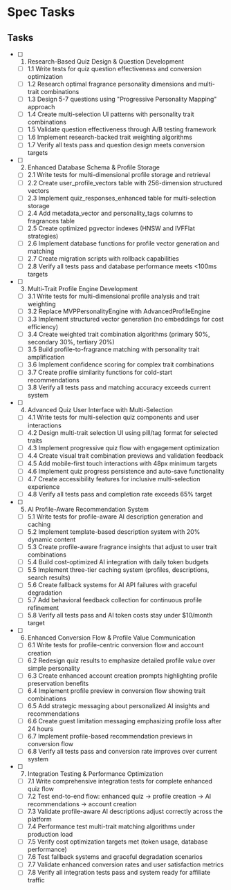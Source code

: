 # Spec Tasks

## Tasks

- [ ] 1. Research-Based Quiz Design & Question Development
  - [ ] 1.1 Write tests for quiz question effectiveness and conversion optimization
  - [ ] 1.2 Research optimal fragrance personality dimensions and multi-trait combinations
  - [ ] 1.3 Design 5-7 questions using "Progressive Personality Mapping" approach
  - [ ] 1.4 Create multi-selection UI patterns with personality trait combinations
  - [ ] 1.5 Validate question effectiveness through A/B testing framework
  - [ ] 1.6 Implement research-backed trait weighting algorithms
  - [ ] 1.7 Verify all tests pass and question design meets conversion targets

- [ ] 2. Enhanced Database Schema & Profile Storage
  - [ ] 2.1 Write tests for multi-dimensional profile storage and retrieval
  - [ ] 2.2 Create user_profile_vectors table with 256-dimension structured vectors
  - [ ] 2.3 Implement quiz_responses_enhanced table for multi-selection storage
  - [ ] 2.4 Add metadata_vector and personality_tags columns to fragrances table
  - [ ] 2.5 Create optimized pgvector indexes (HNSW and IVFFlat strategies)
  - [ ] 2.6 Implement database functions for profile vector generation and matching
  - [ ] 2.7 Create migration scripts with rollback capabilities
  - [ ] 2.8 Verify all tests pass and database performance meets <100ms targets

- [ ] 3. Multi-Trait Profile Engine Development
  - [ ] 3.1 Write tests for multi-dimensional profile analysis and trait weighting
  - [ ] 3.2 Replace MVPPersonalityEngine with AdvancedProfileEngine
  - [ ] 3.3 Implement structured vector generation (no embeddings for cost efficiency)
  - [ ] 3.4 Create weighted trait combination algorithms (primary 50%, secondary 30%, tertiary 20%)
  - [ ] 3.5 Build profile-to-fragrance matching with personality trait amplification
  - [ ] 3.6 Implement confidence scoring for complex trait combinations
  - [ ] 3.7 Create profile similarity functions for cold-start recommendations
  - [ ] 3.8 Verify all tests pass and matching accuracy exceeds current system

- [ ] 4. Advanced Quiz User Interface with Multi-Selection
  - [ ] 4.1 Write tests for multi-selection quiz components and user interactions
  - [ ] 4.2 Design multi-trait selection UI using pill/tag format for selected traits
  - [ ] 4.3 Implement progressive quiz flow with engagement optimization
  - [ ] 4.4 Create visual trait combination previews and validation feedback
  - [ ] 4.5 Add mobile-first touch interactions with 48px minimum targets
  - [ ] 4.6 Implement quiz progress persistence and auto-save functionality
  - [ ] 4.7 Create accessibility features for inclusive multi-selection experience
  - [ ] 4.8 Verify all tests pass and completion rate exceeds 65% target

- [ ] 5. AI Profile-Aware Recommendation System
  - [ ] 5.1 Write tests for profile-aware AI description generation and caching
  - [ ] 5.2 Implement template-based description system with 20% dynamic content
  - [ ] 5.3 Create profile-aware fragrance insights that adjust to user trait combinations
  - [ ] 5.4 Build cost-optimized AI integration with daily token budgets
  - [ ] 5.5 Implement three-tier caching system (profiles, descriptions, search results)
  - [ ] 5.6 Create fallback systems for AI API failures with graceful degradation
  - [ ] 5.7 Add behavioral feedback collection for continuous profile refinement
  - [ ] 5.8 Verify all tests pass and AI token costs stay under $10/month target

- [ ] 6. Enhanced Conversion Flow & Profile Value Communication
  - [ ] 6.1 Write tests for profile-centric conversion flow and account creation
  - [ ] 6.2 Redesign quiz results to emphasize detailed profile value over simple personality
  - [ ] 6.3 Create enhanced account creation prompts highlighting profile preservation benefits
  - [ ] 6.4 Implement profile preview in conversion flow showing trait combinations
  - [ ] 6.5 Add strategic messaging about personalized AI insights and recommendations
  - [ ] 6.6 Create guest limitation messaging emphasizing profile loss after 24 hours
  - [ ] 6.7 Implement profile-based recommendation previews in conversion flow
  - [ ] 6.8 Verify all tests pass and conversion rate improves over current system

- [ ] 7. Integration Testing & Performance Optimization
  - [ ] 7.1 Write comprehensive integration tests for complete enhanced quiz flow
  - [ ] 7.2 Test end-to-end flow: enhanced quiz → profile creation → AI recommendations → account creation
  - [ ] 7.3 Validate profile-aware AI descriptions adjust correctly across the platform
  - [ ] 7.4 Performance test multi-trait matching algorithms under production load
  - [ ] 7.5 Verify cost optimization targets met (token usage, database performance)
  - [ ] 7.6 Test fallback systems and graceful degradation scenarios
  - [ ] 7.7 Validate enhanced conversion rates and user satisfaction metrics
  - [ ] 7.8 Verify all integration tests pass and system ready for affiliate traffic
